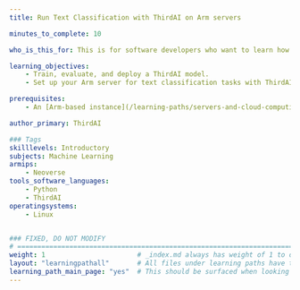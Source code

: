 ```yaml
---
title: Run Text Classification with ThirdAI on Arm servers

minutes_to_complete: 10

who_is_this_for: This is for software developers who want to learn how to run text classification tasks with ThirdAI on Arm servers.

learning_objectives: 
    - Train, evaluate, and deploy a ThirdAI model.
    - Set up your Arm server for text classification tasks with ThirdAI.

prerequisites:
    - An [Arm-based instance](/learning-paths/servers-and-cloud-computing/csp/) from a cloud service provider or an on-premise Arm server.

author_primary: ThirdAI

### Tags
skilllevels: Introductory
subjects: Machine Learning
armips:
    - Neoverse
tools_software_languages:
    - Python
    - ThirdAI
operatingsystems:
    - Linux


### FIXED, DO NOT MODIFY
# ================================================================================
weight: 1                       # _index.md always has weight of 1 to order correctly
layout: "learningpathall"       # All files under learning paths have this same wrapper
learning_path_main_page: "yes"  # This should be surfaced when looking for related content. Only set for _index.md of learning path content.
---
```

